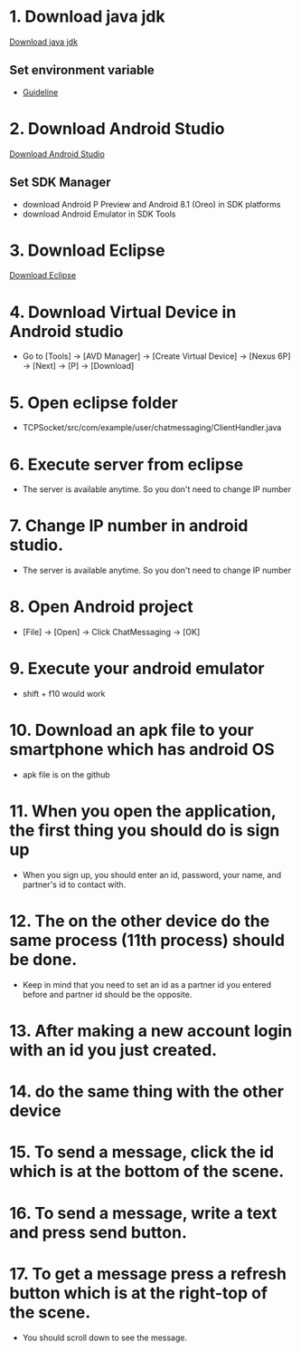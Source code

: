 # 1. Download java jdk
[Download java jdk](http://www.oracle.com/technetwork/java/javase/downloads/jdk10-downloads-4416644.html)

## Set environment variable

 * [Guideline](https://www.youtube.com/watch?v=oowsJcJLmss)

# 2. Download Android Studio
[Download Android Studio](https://developer.android.com/studio/index.html)

## Set SDK Manager
* download Android P Preview and Android 8.1 (Oreo) in SDK platforms
* download Android Emulator in SDK Tools

# 3. Download Eclipse
[Download Eclipse](https://www.eclipse.org/downloads/)

# 4. Download Virtual Device in Android studio
* Go to [Tools] -> [AVD Manager] -> [Create Virtual Device] -> [Nexus 6P] -> [Next] -> [P] -> [Download]

# 5. Open eclipse folder
* TCPSocket/src/com/example/user/chatmessaging/ClientHandler.java

# 6. Execute server from eclipse
* The server is available anytime. So you don't need to change IP number

# 7. Change IP number in android studio.
* The server is available anytime. So you don't need to change IP number

# 8. Open Android project
* [File] -> [Open] -> Click ChatMessaging -> [OK]

# 9. Execute your android emulator
* shift + f10 would work

# 10. Download an apk file to your smartphone which has android OS
* apk file is on the github

# 11. When you open the application, the first thing you should do is sign up
* When you sign up, you should enter an id, password, your name, and partner's id to contact with.

# 12. The on the other device do the same process (11th process) should be done.
* Keep in mind that you need to set an id as a partner id you entered before and partner id should be the opposite.

# 13. After making a new account login with an id you just created.

# 14. do the same thing with the other device

# 15. To send a message, click the id which is at the bottom of the scene.

# 16. To send a message, write a text and press send button.

# 17. To get a message press a refresh button which is at the right-top of the scene.
* You should scroll down to see the message.